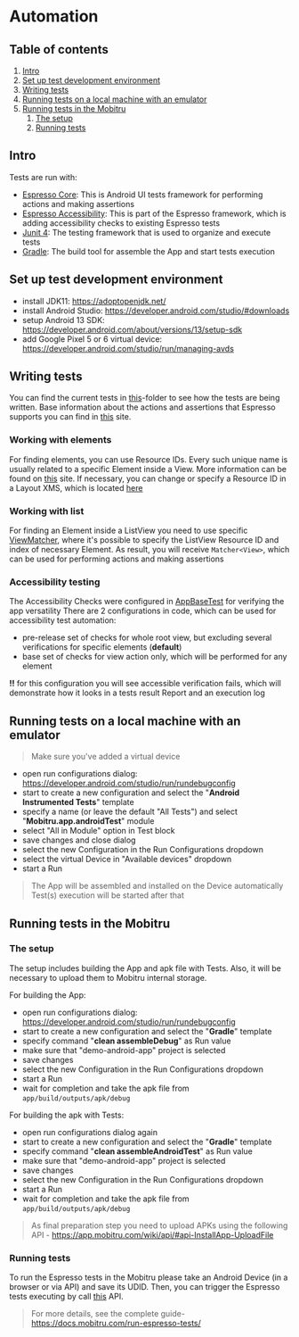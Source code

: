 # Automation

## Table of contents
1. [Intro](#intro)
1. [Set up test development environment](#set-up-test-development-environment)
1. [Writing tests](#writing-tests)
1. [Running tests on a local machine with an emulator](#running-tests-on-a-local-machine-with-an-emulator)
1. [Running tests in the Mobitru](#running-tests-in-the-mobitru)
    1. [The setup](#the-setup)
    1. [Running tests](#running-tests)


## Intro
Tests are run with:

* [Espresso Core](https://developer.android.com/training/testing/espresso): This is Android UI tests framework for performing actions and making assertions 
* [Espresso Accessibility](https://developer.android.com/training/testing/espresso/accessibility-checking): This is part of the Espresso framework, which is adding accessibility checks to existing Espresso tests  
* [Junit 4](https://junit.org/junit4/): The testing framework that is used to organize and execute tests
* [Gradle](https://gradle.org/): The build tool for assemble the App and start tests execution


## Set up test development environment

- install JDK11: https://adoptopenjdk.net/
- install Android Studio: https://developer.android.com/studio/#downloads
- setup Android 13 SDK: https://developer.android.com/about/versions/13/setup-sdk
- add Google Pixel 5 or 6 virtual device: https://developer.android.com/studio/run/managing-avds

## Writing tests
You can find the current tests in [this](../app/src/androidTest/java/com/epam/mobitru)-folder to see how the tests are being written. Base information about the
actions and assertions that Espresso supports you can find in [this](https://developer.android.com/training/testing/espresso/basics) site.

### Working with elements
For finding elements, you can use Resource IDs. Every such unique name is usually related to a specific Element inside a View.
More information can be found on [this](https://developer.android.com/guide/topics/resources/layout-resource#idvalue) site.
If necessary, you can change or specify a Resource ID in a Layout XMS, which is located [here](../app/src/main/res/layout) 

### Working with list
For finding an Element inside a ListView you need to use specific [ViewMatcher](../app/src/androidTest/java/com/epam/mobitru/matchers/RViewMatcher.java), 
where it's possible to specify the ListView Resource ID and index of necessary Element. As result, you will receive ```Matcher<View>```, which can be used for performing actions and making assertions

### Accessibility testing
The Accessibility Checks were configured in [AppBaseTest](../app/src/androidTest/java/com/epam/mobitru/AppBaseTest.java) for verifying the app versatility 
There are 2 configurations in code, which can be used for accessibility test automation:
- pre-release set of checks for whole root view, but excluding several verifications for specific elements (**default**)
- base set of checks for view action only, which will be performed for any element

**!!** for this configuration you will see accessible verification fails, which will demonstrate how it looks in a tests result Report and an execution log  

## Running tests on a local machine with an emulator
> Make sure you've added a virtual device

- open run configurations dialog: https://developer.android.com/studio/run/rundebugconfig
- start to create a new configuration and select the "**Android Instrumented Tests**" template
- specify a name (or leave the default "All Tests") and select "**Mobitru.app.androidTest**" module
- select "All in Module" option in Test block
- save changes and close dialog
- select the new Configuration in the Run Configurations dropdown
- select the virtual Device in "Available devices" dropdown
- start a Run

> The App will be assembled and installed on the Device automatically
> Test(s) execution will be started after that

## Running tests in the Mobitru

### The setup
The setup includes building the App and apk file with Tests.
Also, it will be necessary to upload them to Mobitru internal storage.

For building the App:

- open run configurations dialog: https://developer.android.com/studio/run/rundebugconfig
- start to create a new configuration and select the "**Gradle**" template
- specify command "**clean assembleDebug**" as Run value
- make sure that "demo-android-app" project is selected
- save changes
- select the new Configuration in the Run Configurations dropdown
- start a Run
- wait for completion and take the apk file from `app/build/outputs/apk/debug`

For building the apk with Tests:

- open run configurations dialog again
- start to create a new configuration and select the "**Gradle**" template
- specify command "**clean assembleAndroidTest**" as Run value
- make sure that "demo-android-app" project is selected
- save changes
- select the new Configuration in the Run Configurations dropdown
- start a Run
- wait for completion and take the apk file from `app/build/outputs/apk/debug`

> As final preparation step you need to upload APKs using the following API - https://app.mobitru.com/wiki/api/#api-InstallApp-UploadFile

### Running tests
To run the Espresso tests in the Mobitru please take an Android Device (in a browser or via API) and save its UDID.
Then, you can trigger the Espresso tests executing by call [this](https://app.mobitru.com/wiki/api/#api-Espresso_[experimental]-CreateEspressoTestRun) API.

> For more details, see the complete guide- https://docs.mobitru.com/run-espresso-tests/
